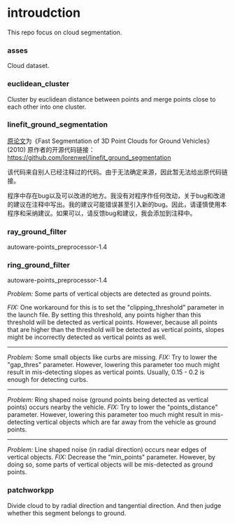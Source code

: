 # introudction

This repo focus on cloud segmentation.

### asses
Cloud dataset.

### euclidean_cluster
Cluster by euclidean distance between points and merge points close to each other into one cluster.

### linefit_ground_segmentation

[原论文](https://github.com/blue-stone-j/papers/blob/main/2010%20Fast%20Segmentation%20of%203D%20Point%20Clouds%20for%20Ground%20Vehicles.pdf)为《Fast Segmentation of 3D Point Clouds for Ground Vehicles》(2010)
原作者的开源代码链接：https://github.com/lorenwel/linefit_ground_segmentation

该代码来自别人已经注释过的代码。由于无法确定来源，因此暂无法给出原代码链接。

程序中存在bug以及可以改进的地方。我没有对程序作任何改动，关于bug和改进的建议在注释中写出。我的建议可能错误甚至引入新的bug。因此，请谨慎使用本程序和采纳建议。如果可以，请反馈bug和建议，我会添加到注释中。

### ray_ground_filter
autoware-points_preprocessor-1.4

### ring_ground_filter
autoware-points_preprocessor-1.4

*Problem:* Some parts of vertical objects are detected as ground points.

*FIX:* One workaround for this is to set the "clipping_threshold" parameter in the launch file.
	  By setting this threshold, any points higher than this threshold will be detected as vertical points.
	  However, because all points that are higher than the threshold will be detected as vertical points, slopes might be incorrectly detected as vertical points as well.

---

*Problem:* Some small objects like curbs are missing.
*FIX:* Try to lower the "gap_thres" parameter.
	  However, lowering this parameter too much might result in mis-detecting slopes as vertical points.
	  Usually, 0.15 - 0.2 is enough for detecting curbs.

---

*Problem:* Ring shaped noise (ground points being detected as vertical points) occurs nearby the vehicle.
*FIX:* Try to lower the "points_distance" parameter.
	  However, lowering this parameter too much might result in mis-detecting vertical objects which are far away from the vehicle as ground points.

---

*Problem:* Line shaped noise (in radial direction) occurs near edges of vertical objects.
*FIX:* Decrease the "min_points" parameter. However, by doing so, some parts of vertical objects will be mis-detected as ground points.


### patchworkpp
Divide cloud to by radial direction and tangential direction. And then judge whether this segment belongs to ground.